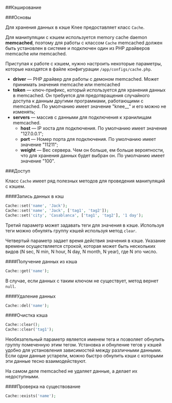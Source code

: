 
##Кэширование

###Основы

Для хранения данных в кэше Knee предоставляет класс `Cache`.

Для манипуляции с кэшем используется memory cache daemon **memcached**, поэтому для работы c классом `Cache` memcached должен быть установлен в системе и подключен один из PHP драйверов memcache или memcached.

Приступая к работе с кэшем, нужно настроить некоторые параметры, которые находятся в файле конфигурации `/app/configs/cache.php`.

* **driver** — PHP драйвер для работы с демоном memcached. Может принимать значения memcache или memcached</li>
* **token** — ключ-прификс, который используется для хранения данных в memcached. Он требуется для предотвращения случайного доступа к данным другими программами, работающими с memcached. По умолчанию имеет значение "knee__" и его можно не изменять;</li>
* **servers** — массив с данными для подключения к хранилищам memcached.
  * **host** — IP хоста для подключения. По умолчанию имеет значение "127.0.0.1";
  * **port** — Номер порта для подключения. По умолчанию имеет значение "11211";
  * **weight** — Вес сервера. Чем он больше, ем больше вероятности, что для хранения данных будет выбран он. По умолчанию имеет значение "100".

###Доступ

Класс `Cache` имеет ряд полезных методов для проведения манипуляций с кэшем.

####Запись данных в кэш

```php
Cache::set('name', 'Jack');
Cache::set('name', 'Jack', ['tag1', 'tag2']);
Cache::set('city', 'Casablanca', ['tag1', 'tag2'], '1 day');
```

Третий параметр может задавать теги для значения в кэше. Используя теги можно обнулять группу кэшей используя метод `clear`.

Четвертый параметр задает время действия значения в кэше. Указание времени осуществляется строкой, которая может быть нескольких видов (N sec, N min, N hour, N day, N month, N year), где N это число.

####Получение данных из кэша

```php
Cache::get('name');
```

В случае, если данных с таким ключом не существует, метод вернет `null`.

####Удаление данных

```php
Cache::del('name');
```

####Очистка кэша

```php
Cache::clear();
Cache::clear('tag1');
```

Необязательный параметр является именем тега и позволяет обнулить группу помеченную этим тегом.
Установка и обнуление тегов у кэшей удобно для установления зависимостей между различными данными. 
Если одни данные устарели, можно быстро обнулить кэши с которыми эти данные тесно взаимодействуют. 

На самом деле memcached не удаляет данные, а делает их недоступными.

####Проверка на существование

```php
Cache::exists('name');
```
